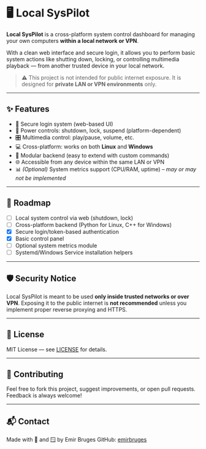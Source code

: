 # 🖥️ Local SysPilot

**Local SysPilot** is a cross-platform system control dashboard for managing your own computers **within a local network or VPN**.

With a clean web interface and secure login, it allows you to perform basic system actions like shutting down, locking, or controlling multimedia playback — from another trusted device in your local network.

> ⚠️ This project is not intended for public internet exposure. It is designed for **private LAN or VPN environments** only.

---

## ✨ Features

- 🔐 Secure login system (web-based UI)
- 🔌 Power controls: shutdown, lock, suspend (platform-dependent)
- 🎛️ Multimedia control: play/pause, volume, etc.
- 💻 Cross-platform: works on both **Linux** and **Windows**
- 🧩 Modular backend (easy to extend with custom commands)
- 🌐 Accessible from any device within the same LAN or VPN
- 📊 *(Optional)* System metrics support (CPU/RAM, uptime) – *may or may not be implemented*

---

## 🧩 Roadmap

* [ ] Local system control via web (shutdown, lock)
* [ ] Cross-platform backend (Python for Linux, C++ for Windows)
* [x] Secure login/token-based authentication
* [x] Basic control panel
* [ ] Optional system metrics module
* [ ] Systemd/Windows Service installation helpers

---

## 🛡️ Security Notice

Local SysPilot is meant to be used **only inside trusted networks or over VPN**. Exposing it to the public internet is **not recommended** unless you implement proper reverse proxying and HTTPS.

---

## 📄 License

MIT License — see [LICENSE](./LICENSE) for details.

---

## 🤝 Contributing

Feel free to fork this project, suggest improvements, or open pull requests. Feedback is always welcome!

---

## 📬 Contact

Made with 🐧 and 🪟 by Emir Bruges
GitHub: [emirbruges](https://github.com/emirbruges)

